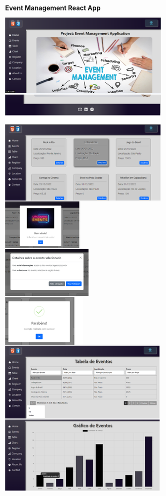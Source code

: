 ## Event Management React App

<img src="https://github.com/HiranFerretiBaccos/event-management-react-app/blob/main/Images/1.png" width="550">
<img src="https://github.com/HiranFerretiBaccos/event-management-react-app/blob/main/Images/1.1.png" width="550">
<img src="https://github.com/HiranFerretiBaccos/event-management-react-app/blob/main/Images/2.png" width="550">
<div>
<img src="https://github.com/HiranFerretiBaccos/event-management-react-app/blob/main/Images/2.1.png" width="240">
<img src="https://github.com/HiranFerretiBaccos/event-management-react-app/blob/main/Images/2.2.png" width="270">
<img src="https://github.com/HiranFerretiBaccos/event-management-react-app/blob/main/Images/2.3.png" width="252">
</div
<div>
<img src="https://github.com/HiranFerretiBaccos/event-management-react-app/blob/main/Images/3.png" width="500">
<img src="https://github.com/HiranFerretiBaccos/event-management-react-app/blob/main/Images/4.png" width="500">
</div>
